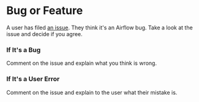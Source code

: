 Bug or Feature
====================

A user has filed [an issue](https://github.com/MatrixManAtYrService/challenge-4GKJD1/issues/1). They think it's an Airflow bug.  Take a look at the issue and decide if you agree.

### If It's a Bug

Comment on the issue and explain what you think is wrong.

### If It's a User Error

Comment on the issue and explain to the user what their mistake is.
